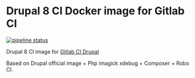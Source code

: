 # Drupal 8 CI Docker image for Gitlab CI

[![pipeline status](https://gitlab.com/mog33/drupal8ci/badges/master/pipeline.svg)](https://gitlab.com/mog33/drupal8ci/commits/master)

Drupal 8 CI image for [Gitlab CI Drupal](https://gitlab.com/mog33/gitlab-ci-drupal)

Based on  Drupal official image + Php imagick xdebug + Composer + Robo CI.

